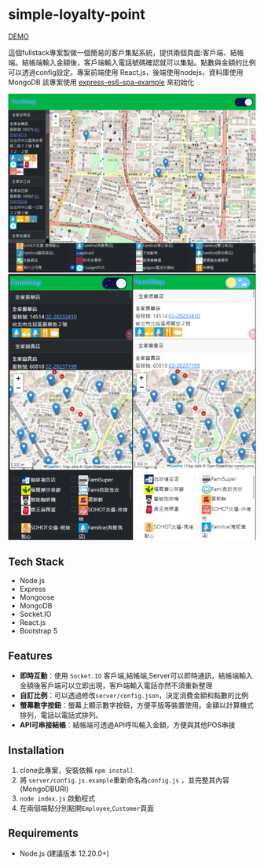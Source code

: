 # simple-loyalty-point

[DEMO](https://scott.is-a.dev/)

這個fullstack專案製做一個簡易的客戶集點系統，提供兩個頁面:客戶端、結帳端。結帳端輸入金額後，客戶端輸入電話號碼確認就可以集點。點數與金額的比例可以透過config設定。專案前端使用 React.js，後端使用nodejs，資料庫使用MongoDB
該專案使用 [express-es6-spa-example](https://github.com/scott1991/express-es6-spa-example) 來初始化

![screenshot1](READMEassets/p1.png)
![screenshot2](READMEassets/p2.png)

## Tech Stack

- Node.js
- Express
- Mongoose
- MongoDB
- Socket.IO
- React.js
- Bootstrap 5

## Features

- **即時互動**：使用 `Socket.IO` 客戶端,結帳端,Server可以即時通訊，結帳端輸入金額後客戶端可以立即出現，客戶端輸入電話亦然不須重新整理
- **自訂比例**：可以透過修改`server/config.json`，決定消費金額和點數的比例
- **螢幕數字按鈕**：螢幕上顯示數字按鈕，方便平版等裝置使用。金額以計算機式排列，電話以電話式排列。
- **API可串接結帳**：結帳端可透過API呼叫輸入金額，方便與其他POS串接


## Installation
1. clone此專案，安裝依賴 `npm install`
2. 將 `server/config.js.example`重新命名為`config.js` ，並完整其內容(MongoDBURI)
3. `node index.js` 啟動程式
4. 在兩個端點分別點開`Employee`,`Customer`頁面

## Requirements

- Node.js (建議版本 12.20.0+)
